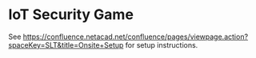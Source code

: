 # IoT Security Game

See https://confluence.netacad.net/confluence/pages/viewpage.action?spaceKey=SLT&title=Onsite+Setup for setup instructions.
